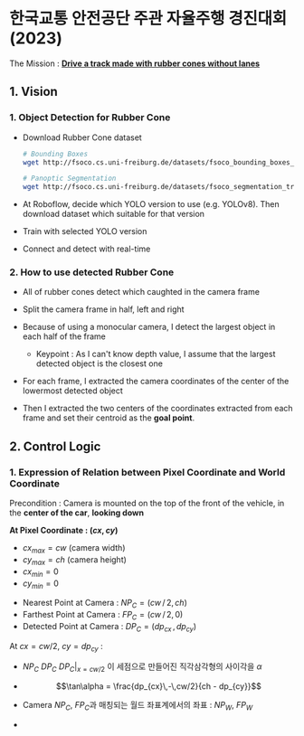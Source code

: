 # 한국교통 안전공단 주관 자율주행 경진대회 (2023)

The Mission : **<U>Drive a track made with rubber cones without lanes</U>**

## 1. Vision
### 1. Object Detection for Rubber Cone
- Download Rubber Cone dataset
    ```bash
    # Bounding Boxes
    wget http://fsoco.cs.uni-freiburg.de/datasets/fsoco_bounding_boxes_train.zip

    # Panoptic Segmentation
    wget http://fsoco.cs.uni-freiburg.de/datasets/fsoco_segmentation_train.zip
    ```

- At Roboflow, decide which YOLO version to use (e.g. YOLOv8). Then download dataset which suitable for that version

- Train with selected YOLO version

- Connect and detect with real-time

### 2. How to use detected Rubber Cone
- All of rubber cones detect which caughted in the camera frame

- Split the camera frame in half, left and right

- Because of using a monocular camera, I detect the largest object in each half of the frame
    - Keypoint : As I can't know depth value, I assume that the largest detected object is the closest one

- For each frame, I extracted the camera coordinates of the center of the lowermost detected object

- Then I extracted the two centers of the coordinates extracted from each frame and set their centroid as the **goal point**.

## 2. Control Logic
### 1. Expression of Relation between Pixel Coordinate and World Coordinate
Precondition : Camera is mounted on the top of the front of the vehicle, in the **center of the car**, **looking down**

**<span style="color=red"> At Pixel Coordinate </span> :  $(cx, cy)$**
- $cx_{max} = cw$ (camera width)
- $cy_{max} = ch$ (camera height)
- $cx_{min} = 0$
- $cy_{min} = 0$

<!-- At **$\color{red}cx = cw\,/\,2$** :  -->
- Nearest Point at Camera : $NP_C = (cw\,/\,2,\,ch)$
- Farthest Point at Camera : $FP_C = (cw\,/\,2,\,0)$
- Detected Point at Camera : $DP_C = (dp_{cx}\,,\,dp_{cy})$

At $cx = cw/2$, $cy = dp_{cy}$ :
- $NP_C$ $DP_C$ $DP_C|_{x = cw/2}$ 이 세점으로 만들어진 직각삼각형의 사이각을 $\alpha$
- $$\tan\alpha = \frac{dp_{cx}\,-\,cw/2}{ch - dp_{cy}}$$




- Camera $NP_C$, $FP_C$과 매칭되는 월드 좌표계에서의 좌표 : $NP_W$, $FP_W$
- 